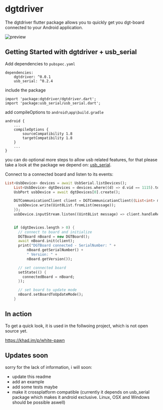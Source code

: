 # dgtdriver

The dgtdriver flutter package allows you to quickly get you dgt-board connected
to your Android application.

![preview](https://user-images.githubusercontent.com/17506411/114317384-1a680380-9b08-11eb-8484-b263743d43f6.gif)


## Getting Started with dgtdriver + usb_serial

Add dependencies to `pubspec.yaml`
```
dependencies:
	dgtdriver: ^0.0.1
	usb_serial: ^0.2.4
```

include the package
```
import 'package:dgtdriver/dgtdriver.dart';
import 'package:usb_serial/usb_serial.dart';
```

add compileOptions to `android\app\build.gradle`
```
android {
    ...
    compileOptions {
        sourceCompatibility 1.8
        targetCompatibility 1.8
    }
    ...
}
```
you can do optional more steps to allow usb related features,
for that please take a look at the package we depend on: 
[usb_serial](https://pub.dev/packages/usb_serial).


Connect to a connected board and listen to its events:
```dart
List<UsbDevice> devices = await UsbSerial.listDevices();
    List<UsbDevice> dgtDevices = devices.where((d) => d.vid == 1115).toList();
    UsbPort usbDevice = await dgtDevices[0].create();

    DGTCommunicationClient client = DGTCommunicationClient((List<int> message) async {
      usbDevice.write(Uint8List.fromList(message));
    });
    usbDevice.inputStream.listen((Uint8List message) => client.handleReceive(message.toList()));
    

    if (dgtDevices.length > 0) {
      // connect to board and initialize
      DGTBoard nBoard = new DGTBoard();
      await nBoard.init(client);
      print("DGTBoard connected - SerialNumber: " +
          nBoard.getSerialNumber() +
          " Version: " +
          nBoard.getVersion());

      // set connected board
      setState(() {
        connectedBoard = nBoard;
      });

      // set board to update mode
      nBoard.setBoardToUpdateMode();
    }
```

## In action

To get a quick look, it is used in the follwoing project, which is not open source yet.

https://khad.im/p/white-pawn

## Updates soon

sorry for the lack of information, i will soon:

- update this readme
- add an example
- add some tests maybe
- make it crossplatform compatible (currently it depends on usb_serial package which makes it android exclusive. Linux, OSX and Windows should be possible aswell)
